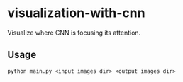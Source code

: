 # visualization-with-cnn
Visualize where CNN is focusing its attention.

## Usage
`python main.py <input images dir> <output images dir>`
